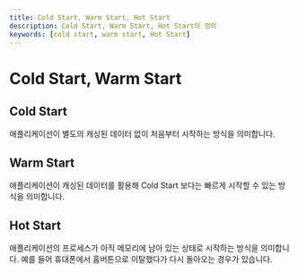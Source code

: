 ```yaml
---
title: Cold Start, Warm Start, Hot Start
description: Cold Start, Warm Start, Hot Start의 정의
keywords: [cold start, warm start, Hot Start]
---
```


# Cold Start, Warm Start

## Cold Start
애플리케이션이 별도의 캐싱된 데이터 없이 처음부터 시작하는 방식을 의미합니다.

## Warm Start
애플리케이션이 캐싱된 데이터를 활용해 Cold Start 보다는 빠르게 시작할 수 있는 방식을 의미합니다.

## Hot Start
애플리케이션의 프로세스가 아직 메모리에 남아 있는 상태로 시작하는 방식을 의미합니다. 예를 들어 휴대폰에서 홈버튼으로 이탈했다가 다시 돌아오는 경우가 있습니다.